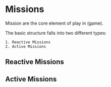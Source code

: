# Missions

Mission are the core element of play in (game).

The basic structure falls into two different types:

    1. Reactive Missions
    2. Active Missions

## Reactive Missions

## Active Missions